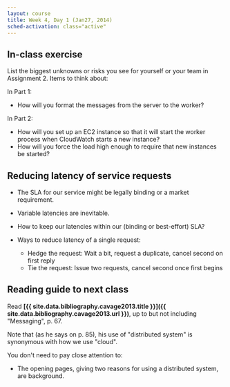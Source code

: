 ```yaml
---
layout: course
title: Week 4, Day 1 (Jan27, 2014)
sched-activation: class="active"
---
```

## In-class exercise

List the biggest unknowns or risks you see for yourself or your team
in Assignment&nbsp;2. Items to think about:

In Part&nbsp;1:

* How will you format the messages from the server to the worker?

In Part&nbsp;2:

* How will you set up an EC2 instance so that it will start the worker process when CloudWatch starts a new instance?
* How will you force the load high enough to require that new instances be started?

## Reducing latency of service requests

* The SLA for our service might be legally binding or a market requirement.
* Variable latencies are inevitable.
* How to keep our latencies within our (binding or best-effort) SLA?
* Ways to reduce latency of a single request:

  * Hedge the request: Wait a bit, request a duplicate, cancel second on first reply
  * Tie the request: Issue two requests, cancel second once first begins

## Reading guide to next class

Read **[{{ site.data.bibliography.cavage2013.title }}]({{ site.data.bibliography.cavage2013.url }})**,
up to but not including "Messaging", p. 67.

Note that (as he says on p. 85), his use of "distributed system" is
synonymous with how we use "cloud". 

You don't need to pay close attention to:

* The opening pages, giving two reasons for using a distributed system, are background.